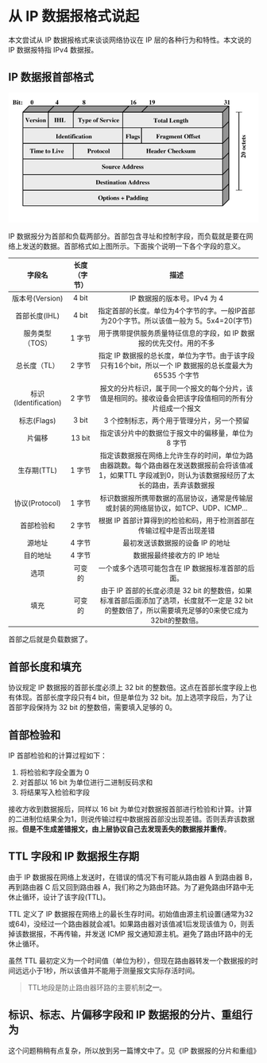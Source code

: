 # 从 IP 数据报格式说起

本文尝试从 IP 数据报格式来谈谈网络协议在 IP 层的各种行为和特性。本文说的 IP 数据报特指 IPv4 数据报。

## IP 数据报首部格式

![IPv4 数据报格式](./.images/ip_header.gif)

IP 数据报分为首部和负载两部分。首部包含寻址和控制字段，而负载就是要在网络上发送的数据。首部格式如上图所示。下面挨个说明一下各个字段的意义。

|        字段名         | 长度（字节） |                    描述                    |
| :----------------: | :----: | :--------------------------------------: |
|    版本号(Version)    | 4 bit  |           IP 数据报的版本号。IPv4 为 4            |
|     首部长度(IHL)      | 4 bit  | 指定首部的长度。单位为4个字节的字。一般IP首部为20个字节。所以该值一般为 5。5x4=20(字节) |
|     服务类型（TOS）      |  1 字节  |   用于携带提供服务质量特征信息的字段，如 IP 数据报的优先交付。用的不多   |
|      总长度（TL）       |  2 字节  | 指定 IP 数据报的总长度，单位为字节。由于该字段只有16个bit，所以一个 IP 数据报的总长度最大为 65535 个字节 |
| 标识(Identification) |  2 字节  | 报文的分片标识，属于同一个报文的每个分片，该值是相同的。接收设备会把该字段值相同的所有分片组成一个报文 |
|     标志(Flags)      | 3 bit  |          3 个控制标志，两个用于管理分片，另一个预留          |
|        片偏移         | 13 bit |       指定该分片中的数据位于报文中的偏移量，单位为 8 字节        |
|      生存期(TTL)      |  1 字节  | 指定该数据报在网络上允许生存的时间，单位为路由器跳数。每个路由器在发送数据报前会将该值减1，如果TTL 字段减到0，则认为该数据报经历了太长的路由，丢弃该数据报 |
|    协议(Protocol)    |  1 字节  | 标识数据报所携带数据的高层协议，通常是传输层或封装的网络层协议，如TCP、UDP、ICMP... |
|       首部检验和        |  2 字节  |   根据 IP 首部计算得到的检验和码，用于检测首部在传输过程中是否出现差错   |
|        源地址         |  4 字节  |            最初发送该数据报的设备 IP 的地址            |
|        目的地址        |  4 字节  |             数据报最终接收方的 IP 地址              |
|         选项         |  可变的   |       一个或多个选项可能包含在 IP 数据报标准首部的后面。        |
|         填充         |  可变的   | 由于 IP 首部的长度必须是 32 bit 的整数倍，如果标准首部后面添加了选项，长度就不一定是 32 bit 的整数倍了，所以需要填充足够的0来使它成为32bit的整数倍。 |

首部之后就是负载数据了。

## 首部长度和填充

协议规定 IP 数据报的首部长度必须上 32 bit 的整数倍。这点在首部长度字段上也有体现。首部长度字段只有4 bit，但是单位为 32 bit。加上选项字段后，为了让首部字段保持为 32 bit 的整数倍，需要填入足够的 0。

## 首部检验和

IP 首部检验和的计算过程如下：

1.  将检验和字段全置为 0 
2.  对首部以 16 bit 为单位进行二进制反码求和
3.  将结果写入检验和字段

接收方收到数据报后，同样以 16 bit 为单位对数据报首部进行检验和计算。计算的二进制位结果全为1，则说传输过程中数据报首部没出现差错。否则丢弃该数据报。**但是不生成差错报文，由上层协议自己去发现丢失的数据报并重传**。

## TTL 字段和 IP 数据报生存期

由于 IP 数据报在网络上发送时，在错误的情况下有可能从路由器 A 到路由器 B，再到路由器 C 后又回到路由器 A，我们称之为路由环路。为了避免路由环路中无休止循环，设计了该字段(TTL)。

TTL 定义了 IP 数据报在网络上的最长生存时间。初始值由源主机设置(通常为32或64)，没经过一个路由器就会减1。如果路由器对该值减1后发现该值为 0，则丢掉该数据报，不再传输，并发送 ICMP 报文通知源主机。避免了路由环路中的无休止循环。

虽然 TTL 最初定义为一个时间值（单位为秒），但现在路由器转发一个数据报的时间远远小于1秒，所以该值并不能用于测量报文实际存活时间。

>   TTL地段是防止路由器环路的主要机制**之一**。

## 标识、标志、片偏移字段和 IP 数据报的分片、重组行为

这个问题稍稍有点复杂，所以放到另一篇博文中了。见《IP 数据报的分片和重组》

